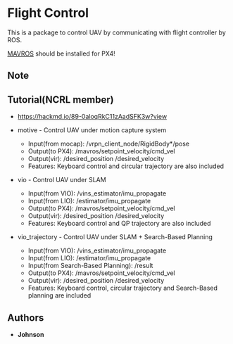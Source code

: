 # Flight Control

This is a package to control UAV by communicating with flight controller by ROS.

[MAVROS](http://wiki.ros.org/mavros) should be installed for PX4!

## Note
## Tutorial(NCRL member)
- https://hackmd.io/89-0aloqRkC11zAadSFK3w?view


* motive - Control UAV under motion capture system
    * Input(from mocap): /vrpn_client_node/RigidBody*/pose
    * Output(to PX4): /mavros/setpoint_velocity/cmd_vel
    * Output(vir): /desired_position /desired_velocity
    * Features: Keyboard control and circular trajectory are also included

* vio - Control UAV under SLAM
    * Input(from VIO): /vins_estimator/imu_propagate
    * Input(from LIO): /estimator/imu_propagate
    * Output(to PX4): /mavros/setpoint_velocity/cmd_vel
    * Output(vir): /desired_position /desired_velocity
    * Features: Keyboard control and QP trajectory are also included

* vio_trajectory - Control UAV under SLAM + Search-Based Planning
    * Input(from VIO): /vins_estimator/imu_propagate
    * Input(from LIO): /estimator/imu_propagate
    * Input(from Search-Based Planning): /result
    * Output(to PX4): /mavros/setpoint_velocity/cmd_vel
    * Output(vir): /desired_position /desired_velocity
    * Features: Keyboard control, circular trajectory and Search-Based planning are included


## Authors

* **Johnson**


